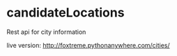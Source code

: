 # candidateLocations
Rest api for city information

live version: http://foxtreme.pythonanywhere.com/cities/
